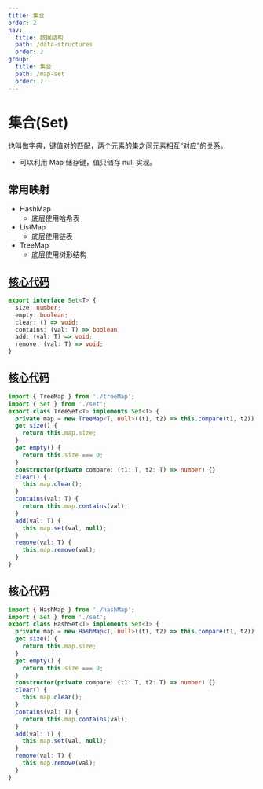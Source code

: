 ```yaml
---
title: 集合
order: 2
nav:
  title: 数据结构
  path: /data-structures
  order: 2
group:
  title: 集合
  path: /map-set
  order: 7
---
```


# 集合(Set)

也叫做字典，键值对的匹配，两个元素的集之间元素相互“对应”的关系。

- 可以利用 Map 储存键，值只储存 null 实现。

## 常用映射

- HashMap
  - 底层使用哈希表
- ListMap
  - 底层使用链表
- TreeMap
  - 底层使用树形结构


## [核心代码](https://gitee.com/bestlyg/bestlyg/tree/master/packages/data-structures/src/map-set/set.ts)
```ts
export interface Set<T> {
  size: number;
  empty: boolean;
  clear: () => void;
  contains: (val: T) => boolean;
  add: (val: T) => void;
  remove: (val: T) => void;
}

```

## [核心代码](https://gitee.com/bestlyg/bestlyg/tree/master/packages/data-structures/src/map-set/treeSet.ts)
```ts
import { TreeMap } from './treeMap';
import { Set } from './set';
export class TreeSet<T> implements Set<T> {
  private map = new TreeMap<T, null>((t1, t2) => this.compare(t1, t2));
  get size() {
    return this.map.size;
  }
  get empty() {
    return this.size === 0;
  }
  constructor(private compare: (t1: T, t2: T) => number) {}
  clear() {
    this.map.clear();
  }
  contains(val: T) {
    return this.map.contains(val);
  }
  add(val: T) {
    this.map.set(val, null);
  }
  remove(val: T) {
    this.map.remove(val);
  }
}

```

## [核心代码](https://gitee.com/bestlyg/bestlyg/tree/master/packages/data-structures/src/map-set/hashSet.ts)
```ts
import { HashMap } from './hashMap';
import { Set } from './set';
export class HashSet<T> implements Set<T> {
  private map = new HashMap<T, null>((t1, t2) => this.compare(t1, t2));
  get size() {
    return this.map.size;
  }
  get empty() {
    return this.size === 0;
  }
  constructor(private compare: (t1: T, t2: T) => number) {}
  clear() {
    this.map.clear();
  }
  contains(val: T) {
    return this.map.contains(val);
  }
  add(val: T) {
    this.map.set(val, null);
  }
  remove(val: T) {
    this.map.remove(val);
  }
}

```

